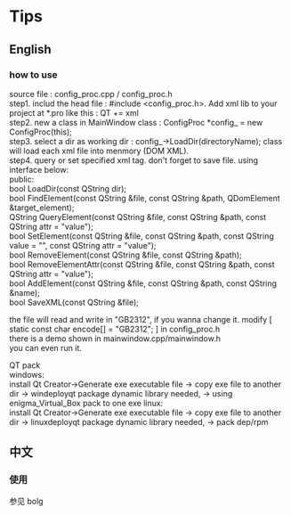 # Tips  
## English  
### how to use  
source file : config_proc.cpp / config_proc.h   
step1. includ the head file : #include <config_proc.h>. Add xml lib to your project at *.pro like this : QT += xml   
step2. new a class in MainWindow class : ConfigProc *config_ = new ConfigProc(this);   
step3. select a dir as working dir : config_->LoadDir(directoryName); class will load each xml file into menmory (DOM XML).    
step4. query or set specified xml tag. don't forget to save file. using interface below:    
 public:    
  bool LoadDir(const QString dir);    
  bool FindElement(const QString &file, const QString &path, QDomElement &target_element);    
  QString QueryElement(const QString &file, const QString &path, const QString attr = "value");    
  bool SetElement(const QString &file, const QString &path, const QString value = "", const QString attr = "value");    
  bool RemoveElement(const QString &file, const QString &path);    
  bool RemoveElementAttr(const QString &file, const QString &path, const QString attr = "value");    
  bool AddElement(const QString &file, const QString &path, const QString &name);    
  bool SaveXML(const QString &file);    
  
the file will read and write in "GB2312", if you wanna change it. modify [ static const char encode[] = "GB2312"; ] in config_proc.h   
there is a demo shown in mainwindow.cpp/mainwindow.h   
you can even run it.  

QT pack  
windows:  
install Qt Creator->Generate exe executable file -> copy exe file to another dir -> windeployqt package dynamic library needed, -> using enigma_Virtual_Box pack to one exe
linux:  
install Qt Creator->Generate exe executable file -> copy exe file to another dir -> linuxdeployqt package dynamic library needed, -> pack dep/rpm

## 中文  
### 使用  
参见 bolg   